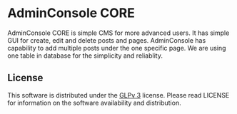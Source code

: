 # AdminConsole CORE
AdminConsole CORE is simple CMS for more advanced users. It has simple GUI for create, edit and delete posts and pages. AdminConsole has capability to add multiple posts under the one specific page. We are using one table in database for the simplicity and reliablity.
## License
This software is distributed under the [GLPv 3](https://www.gnu.org/licenses/gpl-3.0.html) license. Please read LICENSE for information on the software availability and distribution.
